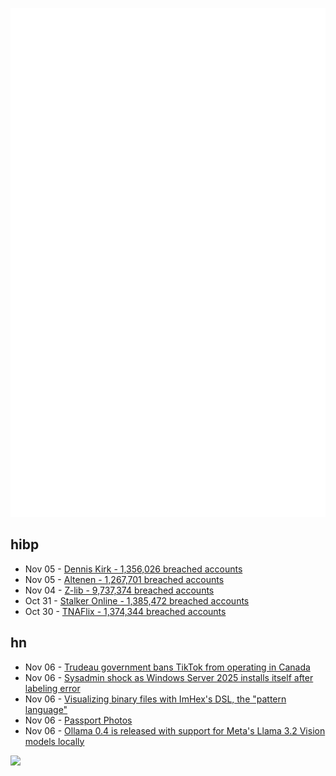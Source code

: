 ![Metrics](https://raw.githubusercontent.com/phixion/phixion/master/metrics.svg)

## hibp

<!--
for https://github.com/phixion/phixion/blob/main/.github/workflows/feeds.yml
-->
<!--START_SECTION:haveibeenpwnd-->
- Nov 05 - [Dennis Kirk - 1,356,026 breached accounts](https://haveibeenpwned.com/PwnedWebsites#DennisKirk)
- Nov 05 - [Altenen - 1,267,701 breached accounts](https://haveibeenpwned.com/PwnedWebsites#Altenen)
- Nov 04 - [Z-lib - 9,737,374 breached accounts](https://haveibeenpwned.com/PwnedWebsites#ZLib)
- Oct 31 - [Stalker Online - 1,385,472 breached accounts](https://haveibeenpwned.com/PwnedWebsites#StalkerOnline)
- Oct 30 - [TNAFlix - 1,374,344 breached accounts](https://haveibeenpwned.com/PwnedWebsites#TNAFlix)
<!--END_SECTION:haveibeenpwnd-->

## hn

<!--
for https://github.com/phixion/phixion/blob/main/.github/workflows/feeds.yml
-->
<!--START_SECTION:hn-->
- Nov 06 - [Trudeau government bans TikTok from operating in Canada](https://www.cbc.ca/news/politics/tiktok-canada-review-1.7375965)
- Nov 06 - [Sysadmin shock as Windows Server 2025 installs itself after labeling error](https://www.theregister.com/2024/11/06/windows_server_2025_surprise/)
- Nov 06 - [Visualizing binary files with ImHex's DSL, the "pattern language"](https://xy2i.blogspot.com/2024/11/using-imhexs-pattern-language-to-parse.html)
- Nov 06 - [Passport Photos](https://maxsiedentopf.com/passport-photos/)
- Nov 06 - [Ollama 0.4 is released with support for Meta's Llama 3.2 Vision models locally](https://ollama.com/blog/llama3.2-vision)
<!--END_SECTION:hn-->

<!--
for https://yhype.me
-->
![](https://hit.yhype.me/github/profile?user_id=13013670)
